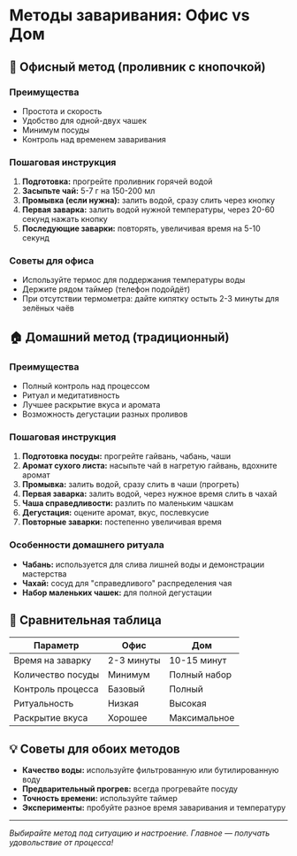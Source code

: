 # Методы заваривания: Офис vs Дом

## 🏢 Офисный метод (проливник с кнопочкой)

### Преимущества
- Простота и скорость
- Удобство для одной-двух чашек
- Минимум посуды
- Контроль над временем заваривания

### Пошаговая инструкция
1. **Подготовка:** прогрейте проливник горячей водой
2. **Засыпьте чай:** 5-7 г на 150-200 мл
3. **Промывка (если нужна):** залить водой, сразу слить через кнопку
4. **Первая заварка:** залить водой нужной температуры, через 20-60 секунд нажать кнопку
5. **Последующие заварки:** повторять, увеличивая время на 5-10 секунд

### Советы для офиса
- Используйте термос для поддержания температуры воды
- Держите рядом таймер (телефон подойдёт)
- При отсутствии термометра: дайте кипятку остыть 2-3 минуты для зелёных чаёв

## 🏠 Домашний метод (традиционный)

### Преимущества
- Полный контроль над процессом
- Ритуал и медитативность
- Лучшее раскрытие вкуса и аромата
- Возможность дегустации разных проливов

### Пошаговая инструкция
1. **Подготовка посуды:** прогрейте гайвань, чабань, чаши
2. **Аромат сухого листа:** насыпьте чай в нагретую гайвань, вдохните аромат
3. **Промывка:** залить водой, сразу слить в чаши (прогреть)
4. **Первая заварка:** залить водой, через нужное время слить в чахай
5. **Чаша справедливости:** разлить по маленьким чашкам
6. **Дегустация:** оцените аромат, вкус, послевкусие
7. **Повторные заварки:** постепенно увеличивая время

### Особенности домашнего ритуала
- **Чабань:** используется для слива лишней воды и демонстрации мастерства
- **Чахай:** сосуд для "справедливого" распределения чая
- **Набор маленьких чашек:** для полной дегустации

## 🔄 Сравнительная таблица

| Параметр | Офис | Дом |
|----------|------|-----|
| Время на заварку | 2-3 минуты | 10-15 минут |
| Количество посуды | Минимум | Полный набор |
| Контроль процесса | Базовый | Полный |
| Ритуальность | Низкая | Высокая |
| Раскрытие вкуса | Хорошее | Максимальное |

## 💡 Советы для обоих методов

- **Качество воды:** используйте фильтрованную или бутилированную воду
- **Предварительный прогрев:** всегда прогревайте посуду
- **Точность времени:** используйте таймер
- **Эксперименты:** пробуйте разное время заваривания и температуру

---

*Выбирайте метод под ситуацию и настроение. Главное — получать удовольствие от процесса!*

